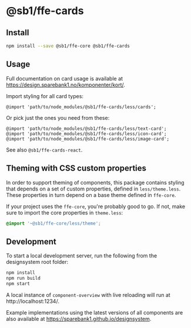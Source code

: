 # @sb1/ffe-cards

## Install

```bash
npm install --save @sb1/ffe-core @sb1/ffe-cards
```

## Usage

Full documentation on card usage is available at https://design.sparebank1.no/komponenter/kort/.

Import styling for all card types:

```less
@import 'path/to/node_modules/@sb1/ffe-cards/less/cards';
```

Or pick just the ones you need from these:

```less
@import 'path/to/node_modules/@sb1/ffe-cards/less/text-card';
@import 'path/to/node_modules/@sb1/ffe-cards/less/icon-card';
@import 'path/to/node_modules/@sb1/ffe-cards/less/image-card';
```

See also `@sb1/ffe-cards-react`.

## Theming with CSS custom properties

In order to support theming of components, this package contains styling that depends on a set of custom properties, defined in `less/theme.less`. These properties in turn depend on a base theme defined in `ffe-core`.

If your project uses the `ffe-core`, you're probably good to go. If not, make sure to import the core properties in `theme.less`:

```css
@import '~@sb1/ffe-core/less/theme';
```

## Development

To start a local development server, run the following from the designsystem root folder:

```bash
npm install
npm run build
npm start
```

A local instance of `component-overview` with live reloading will run at http://localhost:1234/.

Example implementations using the latest versions of all components are also available at https://sparebank1.github.io/designsystem.
